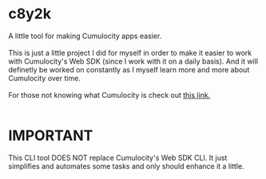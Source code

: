 # c8y2k
A little tool for making Cumulocity apps easier.
<br>
<br>
This is just a little project I did for myself in order to make it easier to work with Cumulocity's Web SDK (since I work with it on a daily basis). And it will definetly be worked on constantly as I myself learn more and more about Cumulocity over time.
<br>
<br>
For those not knowing what Cumulocity is check out <a href="https://www.softwareag.cloud/site/product/cumulocity-iot.html">this link.</a>
<br>
<br>
# IMPORTANT
This CLI tool DOES NOT replace Cumulocity's Web SDK CLI. It just simplifies and automates some tasks and only should enhance it a little.